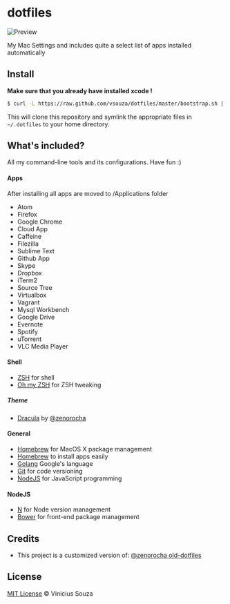 # dotfiles

![Preview](http://cl.ly/image/1D2P3G2r1o3R/dotfiles.png)

My Mac Settings and includes quite a select list of apps installed automatically
## Install

__Make sure that you already have installed xcode !__

```sh
$ curl -L https://raw.github.com/vsouza/dotfiles/master/bootstrap.sh | sh
```

This will clone this repository and symlink the appropriate files in `~/.dotfiles` to your home directory.

## What's included?

All my command-line tools and its configurations. Have fun :)

#### Apps

After installing all apps are moved to /Applications folder

 * Atom
 * Firefox
 * Google Chrome
 * Cloud App
 * Caffeine
 * Filezilla
 * Sublime Text
 * Github App
 * Skype
 * Dropbox
 * iTerm2
 * Source Tree
 * Virtualbox
 * Vagrant
 * Mysql Workbench
 * Google Drive
 * Evernote
 * Spotify
 * uTorrent
 * VLC Media Player

#### Shell

* [ZSH](http://www.zsh.org/) for shell
* [Oh my ZSH](https://github.com/robbyrussell/oh-my-zsh) for ZSH tweaking

##### Theme

* [Dracula](https://github.com/zenorocha/dracula-theme) by [@zenorocha](https://github.com/zenorocha)

#### General

* [Homebrew](http://mxcl.github.com/homebrew/) for MacOS X package management
* [Homebrew](http://caskroom.io/) to install apps easily
* [Golang](http://golang.org) Google's language
* [Git](http://git-scm.com) for code versioning
* [NodeJS](http://nodejs.org/) for JavaScript programming

#### NodeJS

* [N](https://github.com/visionmedia/n) for Node version management
* [Bower](http://bower.io/) for front-end package management

## Credits

* This project is a customized version of: [@zenorocha old-dotfiles](https://github.com/zenorocha/old-dotfiles)

## License

[MIT License](http://vsouza.mit-license.org/) © Vinicius Souza
